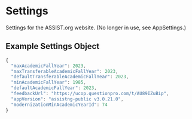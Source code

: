 # Settings

Settings for the ASSIST.org website. (No longer in use, see AppSettings.)

## Example Settings Object

```js
{
  "maxAcademicFallYear": 2023,
  "maxTransferableAcademicFallYear": 2023,
  "defaultTransferableAcademicFallYear": 2023,
  "minAcademicFallYear": 1985,
  "defaultAcademicFallYear": 2023,
  "feedbackUrl": "https://ucop.questionpro.com/t/AU89IZuBip",
  "appVersion": "assistng-public v3.0.21.0",
  "modernizationMinAcademicYearId": 74
}
```